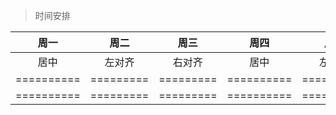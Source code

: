 > 时间安排

|   周一   |   周二   |   周三   |   周四   |   周五   |   周六   |   周日   |
|:--------:|:--------:|:-------:|:--------:|:--------:|:--------:|:-------:|
|   居中   |   左对齐 | 右对齐   |   居中   |   左对齐  | 右对齐   |   居中   |
|==========|=========|=========|==========|==========|==========|==========|
|==========|=========|=========|==========|==========|==========|==========|
